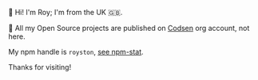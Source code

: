 👋 Hi! I'm Roy; I'm from the UK 🇬🇧.

🔭 All my Open Source projects are published on [Codsen](https://github.com/codsen) org account, not here.

My npm handle is `royston`, [see npm-stat](http://codsen.com/royston).

Thanks for visiting!
